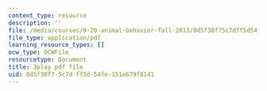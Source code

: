 ```yaml
---
content_type: resource
description: ''
file: /media/courses/9-20-animal-behavior-fall-2013/8d5f38f75c7dff5d54fe151e679f8141_472225.pdf
file_type: application/pdf
learning_resource_types: []
ocw_type: OCWFile
resourcetype: Document
title: 3play pdf file
uid: 8d5f38f7-5c7d-ff5d-54fe-151e679f8141
---
```

